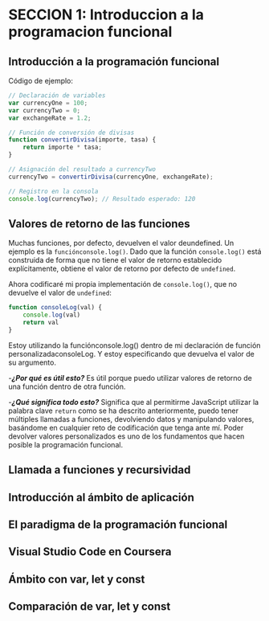 # SECCION 1: Introduccion a la programacion funcional
## Introducción a la programación funcional
Código de ejemplo:
```javascript
// Declaración de variables
var currencyOne = 100;
var currencyTwo = 0;
var exchangeRate = 1.2;

// Función de conversión de divisas
function convertirDivisa(importe, tasa) {
    return importe * tasa;
}

// Asignación del resultado a currencyTwo
currencyTwo = convertirDivisa(currencyOne, exchangeRate);

// Registro en la consola
console.log(currencyTwo); // Resultado esperado: 120
```

## Valores de retorno de las funciones
Muchas funciones, por defecto, devuelven el valor deundefined.
Un ejemplo es la `funciónconsole.log()`.
Dado que la función `console.log()` está construida de forma que no tiene el valor de retorno establecido explícitamente, obtiene el valor de retorno por defecto de `undefined`.

Ahora codificaré mi propia implementación de `console.log()`, que no devuelve el valor de `undefined`:
```javascript
function consoleLog(val) {
    console.log(val)
    return val
}
```
Estoy utilizando la funciónconsole.log() dentro de mi declaración de función personalizadaconsoleLog. Y estoy especificando que devuelva el valor de su argumento.

-***¿Por qué es útil esto?*** Es útil porque puedo utilizar valores de retorno de una función dentro de otra función.

-***¿Qué significa todo esto?*** Significa que al permitirme JavaScript utilizar la palabra clave `return` como se ha descrito anteriormente, puedo tener múltiples llamadas a funciones, devolviendo datos y manipulando valores, basándome en cualquier reto de codificación que tenga ante mí. Poder devolver valores personalizados es uno de los fundamentos que hacen posible la programación funcional.

## Llamada a funciones y recursividad

## Introducción al ámbito de aplicación

## El paradigma de la programación funcional

## Visual Studio Code en Coursera

## Ámbito con var, let y const

## Comparación de var, let y const
